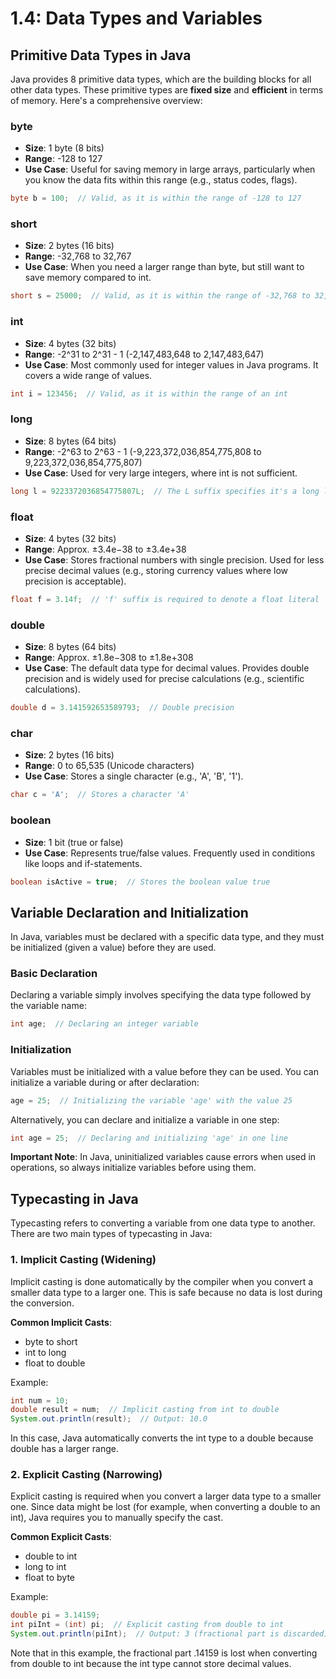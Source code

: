 # 1.4: Data Types and Variables

## Primitive Data Types in Java

Java provides 8 primitive data types, which are the building blocks for all other data types. These primitive types are **fixed size** and **efficient** in terms of memory. Here's a comprehensive overview:

### byte

-   **Size**: 1 byte (8 bits)
-   **Range**: -128 to 127
-   **Use Case**: Useful for saving memory in large arrays, particularly when you know the data fits within this range (e.g., status codes, flags).

```java
byte b = 100;  // Valid, as it is within the range of -128 to 127
```

### short

-   **Size**: 2 bytes (16 bits)
-   **Range**: -32,768 to 32,767
-   **Use Case**: When you need a larger range than byte, but still want to save memory compared to int.

```java
short s = 25000;  // Valid, as it is within the range of -32,768 to 32,767
```

### int

-   **Size**: 4 bytes (32 bits)
-   **Range**: -2^31 to 2^31 - 1 (-2,147,483,648 to 2,147,483,647)
-   **Use Case**: Most commonly used for integer values in Java programs. It covers a wide range of values.

```java
int i = 123456;  // Valid, as it is within the range of an int
```

### long

-   **Size**: 8 bytes (64 bits)
-   **Range**: -2^63 to 2^63 - 1 (-9,223,372,036,854,775,808 to 9,223,372,036,854,775,807)
-   **Use Case**: Used for very large integers, where int is not sufficient.

```java
long l = 9223372036854775807L;  // The L suffix specifies it's a long literal
```

### float

-   **Size**: 4 bytes (32 bits)
-   **Range**: Approx. ±3.4e−38 to ±3.4e+38
-   **Use Case**: Stores fractional numbers with single precision. Used for less precise decimal values (e.g., storing currency values where low precision is acceptable).

```java
float f = 3.14f;  // 'f' suffix is required to denote a float literal
```

### double

-   **Size**: 8 bytes (64 bits)
-   **Range**: Approx. ±1.8e−308 to ±1.8e+308
-   **Use Case**: The default data type for decimal values. Provides double precision and is widely used for precise calculations (e.g., scientific calculations).

```java
double d = 3.141592653589793;  // Double precision
```

### char

-   **Size**: 2 bytes (16 bits)
-   **Range**: 0 to 65,535 (Unicode characters)
-   **Use Case**: Stores a single character (e.g., 'A', 'B', '1').

```java
char c = 'A';  // Stores a character 'A'
```

### boolean

-   **Size**: 1 bit (true or false)
-   **Use Case**: Represents true/false values. Frequently used in conditions like loops and if-statements.

```java
boolean isActive = true;  // Stores the boolean value true
```

## Variable Declaration and Initialization

In Java, variables must be declared with a specific data type, and they must be initialized (given a value) before they are used.

### Basic Declaration

Declaring a variable simply involves specifying the data type followed by the variable name:

```java
int age;  // Declaring an integer variable
```

### Initialization

Variables must be initialized with a value before they can be used. You can initialize a variable during or after declaration:

```java
age = 25;  // Initializing the variable 'age' with the value 25
```

Alternatively, you can declare and initialize a variable in one step:

```java
int age = 25;  // Declaring and initializing 'age' in one line
```

**Important Note**: In Java, uninitialized variables cause errors when used in operations, so always initialize variables before using them.

## Typecasting in Java

Typecasting refers to converting a variable from one data type to another. There are two main types of typecasting in Java:

### 1. Implicit Casting (Widening)

Implicit casting is done automatically by the compiler when you convert a smaller data type to a larger one. This is safe because no data is lost during the conversion.

**Common Implicit Casts**:

-   byte to short
-   int to long
-   float to double

Example:

```java
int num = 10;
double result = num;  // Implicit casting from int to double
System.out.println(result);  // Output: 10.0
```

In this case, Java automatically converts the int type to a double because double has a larger range.

### 2. Explicit Casting (Narrowing)

Explicit casting is required when you convert a larger data type to a smaller one. Since data might be lost (for example, when converting a double to an int), Java requires you to manually specify the cast.

**Common Explicit Casts**:

-   double to int
-   long to int
-   float to byte

Example:

```java
double pi = 3.14159;
int piInt = (int) pi;  // Explicit casting from double to int
System.out.println(piInt);  // Output: 3 (fractional part is discarded)
```

Note that in this example, the fractional part .14159 is lost when converting from double to int because the int type cannot store decimal values.

